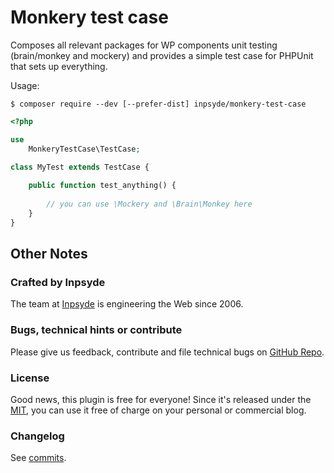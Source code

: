 # Monkery test case

Composes all relevant packages for WP components unit testing (brain/monkey and mockery) and provides a simple 
test case for PHPUnit that sets up everything.

Usage:
```
$ composer require --dev [--prefer-dist] inpsyde/monkery-test-case 
```

```php
<?php

use 
	MonkeryTestCase\TestCase;
	
class MyTest extends TestCase {

	public function test_anything() {
	
		// you can use \Mockery and \Brain\Monkey here
	}
}
```


## Other Notes

### Crafted by Inpsyde

The team at [Inpsyde](http://inpsyde.com/) is engineering the Web since 2006.

### Bugs, technical hints or contribute

Please give us feedback, contribute and file technical bugs on [GitHub Repo](https://github.com/inpsyde/monkery-test-case).

### License

Good news, this plugin is free for everyone! Since it's released under the [MIT](https://github.com/inpsyde/monkery-test-case/blob/master/LICENSE), you can use it free of charge on your personal or commercial blog.

### Changelog

See [commits](https://github.com/inpsyde/monkery-test-case/commits/master).